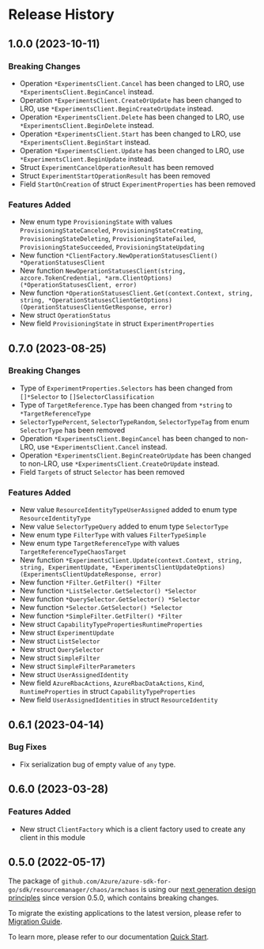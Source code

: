 # Release History

## 1.0.0 (2023-10-11)
### Breaking Changes

- Operation `*ExperimentsClient.Cancel` has been changed to LRO, use `*ExperimentsClient.BeginCancel` instead.
- Operation `*ExperimentsClient.CreateOrUpdate` has been changed to LRO, use `*ExperimentsClient.BeginCreateOrUpdate` instead.
- Operation `*ExperimentsClient.Delete` has been changed to LRO, use `*ExperimentsClient.BeginDelete` instead.
- Operation `*ExperimentsClient.Start` has been changed to LRO, use `*ExperimentsClient.BeginStart` instead.
- Operation `*ExperimentsClient.Update` has been changed to LRO, use `*ExperimentsClient.BeginUpdate` instead.
- Struct `ExperimentCancelOperationResult` has been removed
- Struct `ExperimentStartOperationResult` has been removed
- Field `StartOnCreation` of struct `ExperimentProperties` has been removed

### Features Added

- New enum type `ProvisioningState` with values `ProvisioningStateCanceled`, `ProvisioningStateCreating`, `ProvisioningStateDeleting`, `ProvisioningStateFailed`, `ProvisioningStateSucceeded`, `ProvisioningStateUpdating`
- New function `*ClientFactory.NewOperationStatusesClient() *OperationStatusesClient`
- New function `NewOperationStatusesClient(string, azcore.TokenCredential, *arm.ClientOptions) (*OperationStatusesClient, error)`
- New function `*OperationStatusesClient.Get(context.Context, string, string, *OperationStatusesClientGetOptions) (OperationStatusesClientGetResponse, error)`
- New struct `OperationStatus`
- New field `ProvisioningState` in struct `ExperimentProperties`


## 0.7.0 (2023-08-25)
### Breaking Changes

- Type of `ExperimentProperties.Selectors` has been changed from `[]*Selector` to `[]SelectorClassification`
- Type of `TargetReference.Type` has been changed from `*string` to `*TargetReferenceType`
- `SelectorTypePercent`, `SelectorTypeRandom`, `SelectorTypeTag` from enum `SelectorType` has been removed
- Operation `*ExperimentsClient.BeginCancel` has been changed to non-LRO, use `*ExperimentsClient.Cancel` instead.
- Operation `*ExperimentsClient.BeginCreateOrUpdate` has been changed to non-LRO, use `*ExperimentsClient.CreateOrUpdate` instead.
- Field `Targets` of struct `Selector` has been removed

### Features Added

- New value `ResourceIdentityTypeUserAssigned` added to enum type `ResourceIdentityType`
- New value `SelectorTypeQuery` added to enum type `SelectorType`
- New enum type `FilterType` with values `FilterTypeSimple`
- New enum type `TargetReferenceType` with values `TargetReferenceTypeChaosTarget`
- New function `*ExperimentsClient.Update(context.Context, string, string, ExperimentUpdate, *ExperimentsClientUpdateOptions) (ExperimentsClientUpdateResponse, error)`
- New function `*Filter.GetFilter() *Filter`
- New function `*ListSelector.GetSelector() *Selector`
- New function `*QuerySelector.GetSelector() *Selector`
- New function `*Selector.GetSelector() *Selector`
- New function `*SimpleFilter.GetFilter() *Filter`
- New struct `CapabilityTypePropertiesRuntimeProperties`
- New struct `ExperimentUpdate`
- New struct `ListSelector`
- New struct `QuerySelector`
- New struct `SimpleFilter`
- New struct `SimpleFilterParameters`
- New struct `UserAssignedIdentity`
- New field `AzureRbacActions`, `AzureRbacDataActions`, `Kind`, `RuntimeProperties` in struct `CapabilityTypeProperties`
- New field `UserAssignedIdentities` in struct `ResourceIdentity`


## 0.6.1 (2023-04-14)
### Bug Fixes

- Fix serialization bug of empty value of `any` type.

## 0.6.0 (2023-03-28)
### Features Added

- New struct `ClientFactory` which is a client factory used to create any client in this module


## 0.5.0 (2022-05-17)

The package of `github.com/Azure/azure-sdk-for-go/sdk/resourcemanager/chaos/armchaos` is using our [next generation design principles](https://azure.github.io/azure-sdk/general_introduction.html) since version 0.5.0, which contains breaking changes.

To migrate the existing applications to the latest version, please refer to [Migration Guide](https://aka.ms/azsdk/go/mgmt/migration).

To learn more, please refer to our documentation [Quick Start](https://aka.ms/azsdk/go/mgmt).